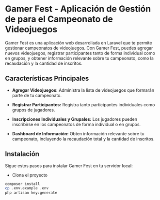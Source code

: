 # Gamer Fest - Aplicación de Gestión de para el Campeonato de Videojuegos

Gamer Fest es una aplicación web desarrollada en Laravel que te permite gestionar campeonatos de videojuegos. Con Gamer Fest, puedes agregar nuevos videojuegos, registrar participantes tanto de forma individual como en grupos, y obtener información relevante sobre tu campeonato, como la recaudación y la cantidad de inscritos.

## Características Principales

- **Agregar Videojuegos:** Administra la lista de videojuegos que formarán parte de tu campeonato.

- **Registrar Participantes:** Registra tanto participantes individuales como grupos de jugadores.

- **Inscripciones Individuales y Grupales:** Los jugadores pueden inscribirse en los campeonatos de forma individual o en grupos.

- **Dashboard de Información:** Obten información relevante sobre tu campeonato, incluyendo la recaudación total y la cantidad de inscritos.


## Instalación

Sigue estos pasos para instalar Gamer Fest en tu servidor local:
- Clona el proyecto

```bash
composer install
cp .env.example .env
php artisan key:generate
